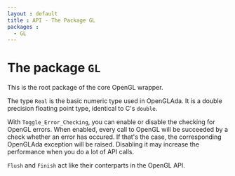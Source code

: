 ```yaml
---
layout : default
title : API - The Package GL
packages :
  - GL
---
```


# The package `GL`

This is the root package of the core OpenGL wrapper.

The type `Real` is the basic numeric type used in OpenGLAda. It is a double precision
floating point type, identical to C's `double`.

With `Toggle_Error_Checking`, you can enable or disable the checking for OpenGL errors.
When enabled, every call to OpenGL will be succeeded by a check whether an error has
occured. If that's the case, the corresponding OpenGLAda exception will be raised.
Disabling it may increase the performance when you do a lot of API calls.

`Flush` and `Finish` act like their conterparts in the OpenGL API.